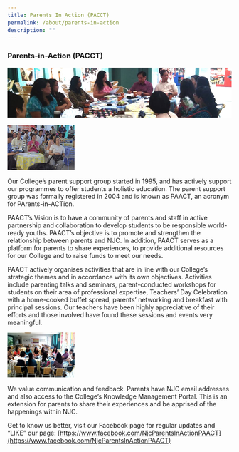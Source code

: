 ```yaml
---
title: Parents In Action (PACCT)
permalink: /about/parents-in-action
description: ""
---
```

### Parents-in-Action (PACCT)

![](/images/paact1.png)

<img src="/images/paact2.png" 
     style="width:30%">
		 
Our College’s parent support group started in 1995, and has actively support our programmes to offer students a holistic education. The parent support group was formally registered in 2004 and is known as PAACT, an acronym for PArents-in-ACTion.

PAACT’s Vision is to have a community of parents and staff in active partnership and collaboration to develop students to be responsible world-ready youths. PAACT’s objective is to promote and strengthen the relationship between parents and NJC. In addition, PAACT serves as a platform for parents to share experiences, to provide additional resources for our College and to raise funds to meet our needs.

PAACT actively organises activities that are in line with our College’s strategic themes and in accordance with its own objectives. Activities include parenting talks and seminars, parent-conducted workshops for students on their area of professional expertise, Teachers’ Day Celebration with a home-cooked buffet spread, parents’ networking and breakfast with principal sessions. Our teachers have been highly appreciative of their efforts and those involved have found these sessions and events very meaningful.

<img src="/images/paact3.png" 
     style="width:30%">

We value communication and feedback. Parents have NJC email addresses and also access to the College’s Knowledge Management Portal. This is an extension for parents to share their experiences and be apprised of the happenings within NJC.

Get to know us better, visit our Facebook page for regular updates and “LIKE” our page: [https://www.facebook.com/NjcParentsInActionPAACT](https://www.facebook.com/NjcParentsInActionPAACT)